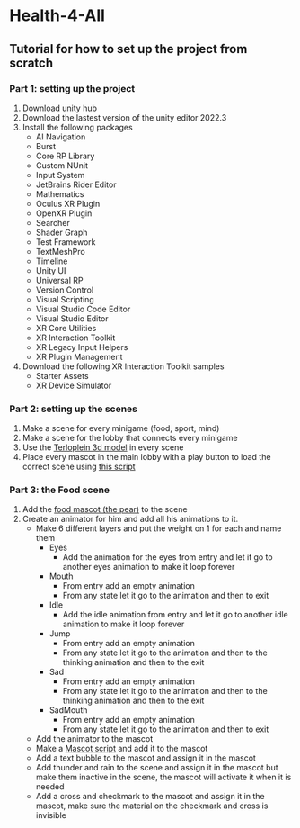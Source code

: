 # Health-4-All
## Tutorial for how to set up the project from scratch
### Part 1: setting up the project

1. Download unity hub
2. Download the lastest version of the unity editor 2022.3
3. Install the following packages 
    - AI Navigation
    - Burst
    - Core RP Library
    - Custom NUnit
    - Input System
    - JetBrains Rider Editor
    - Mathematics
    - Oculus XR Plugin
    - OpenXR Plugin
    - Searcher
    - Shader Graph
    - Test Framework
    - TextMeshPro
    - Timeline
    - Unity UI
    - Universal RP
    - Version Control
    - Visual Scripting
    - Visual Studio Code Editor
    - Visual Studio Editor
    - XR Core Utilities 
    - XR Interaction Toolkit
    - XR Legacy Input Helpers
    - XR Plugin Management
4. Download the following XR Interaction Toolkit samples
    - Starter Assets
    - XR Device Simulator

### Part 2: setting up the scenes

1. Make a scene for every minigame (food, sport, mind)
2. Make a scene for the lobby that connects every minigame
3. Use the [Terloplein 3d model](https://github.com/IgnaceShoeib/Health-4-All/raw/main/Assets/Models/Terloplein%203D%20version%203.fbx) in every scene
4. Place every mascot in the main lobby with a play button to load the correct scene using [this script](https://github.com/IgnaceShoeib/Health-4-All/blob/main/Assets/Scripts/ChangeScene.cs)

### Part 3: the Food scene

1. Add the [food mascot (the pear)](https://github.com/IgnaceShoeib/Health-4-All/raw/main/Assets/Models/Pear_Mascot_Jump_fixed.fbx) to the scene
2. Create an animator for him and add all his animations to it.
    - Make 6 different layers and put the weight on 1 for each and name them
        - Eyes
            - Add the animation for the eyes from entry and let it go to another eyes animation to make it loop forever
        - Mouth
            - From entry add an empty animation
            - From any state let it go to the animation and then to exit
        - Idle
            - Add the idle animation from entry and let it go to another idle animation to make it loop forever
        - Jump
            - From entry add an empty animation
            - From any state let it go to the animation and then to the thinking animation and then to the exit
        - Sad
            - From entry add an empty animation
            - From any state let it go to the animation and then to the thinking animation and then to the exit 
        - SadMouth 
            - From entry add an empty animation
            - From any state let it go to the animation and then to exit
    - Add the animator to the mascot
    - Make a [Mascot script](https://github.com/IgnaceShoeib/Health-4-All/blob/main/Assets/Scripts/Food/Mascot.cs) and add it to the mascot
    - Add a text bubble to the mascot and assign it in the mascot
    - Add thunder and rain to the scene and assign it in the mascot but make them inactive in the scene, the mascot will activate it when it is needed
    - Add a cross and checkmark to the mascot and assign it in the mascot, make sure the material on the checkmark and cross is invisible
